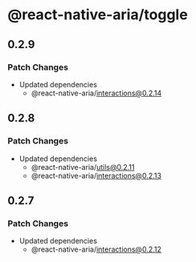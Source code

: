 # @react-native-aria/toggle

## 0.2.9

### Patch Changes

- Updated dependencies
  - @react-native-aria/interactions@0.2.14

## 0.2.8

### Patch Changes

- Updated dependencies
  - @react-native-aria/utils@0.2.11
  - @react-native-aria/interactions@0.2.13

## 0.2.7

### Patch Changes

- Updated dependencies
  - @react-native-aria/interactions@0.2.12
